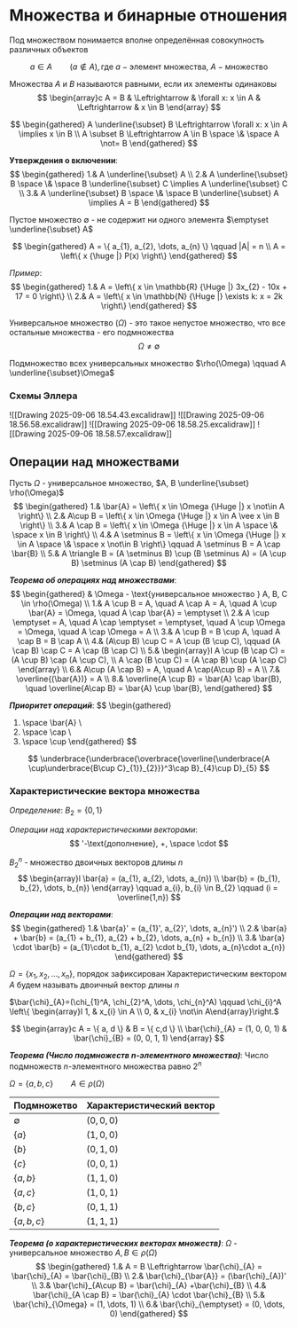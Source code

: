 # Множества и бинарные отношения
Под множеством понимается вполне определённая совокупность различных объектов


$$
a \in A \qquad (a \not \in A), \text{где } a - \text{элемент множества, } A - \text{множество}
$$

Множества $A$ и $B$ называются равными, если их элементы одинаковы
$$
\begin{array}c
A = B & \Leftrightarrow  & \forall x: x \in A & \Leftrightarrow & x \in B
\end{array}
$$

$$
\begin{gathered}
A \underline{\subset} B \Leftrightarrow \forall x: x \in A \implies x \in B \\
A \subset B \Leftrightarrow A \in B \space \& \space A \not= B
\end{gathered}
$$

**Утверждения о включении**:
$$
\begin{gathered}
1.& A \underline{\subset} A \\
2.& A \underline{\subset} B \space \& \space B \underline{\subset} C \implies A \underline{\subset} C \\
3.& A \underline{\subset} B \space \& \space B \underline{\subset} A \implies A = B
\end{gathered}
$$

Пустое множество $\emptyset$ - не содержит ни одного элемента $\emptyset \underline{\subset} A$

$$
\begin{gathered}
A = \{ a_{1}, a_{2}, \dots, a_{n} \} \qquad |A| = n \\
A = \left\{ x {\huge |} P(x) \right\}
\end{gathered}
$$

*Пример*:
$$
\begin{gathered}
1.& A = \left\{ x \in \mathbb{R} {\Huge |} 3x_{2} - 10x + 17 = 0 \right\} \\
2.& A = \left\{ x \in \mathbb{N} {\Huge |} \exists k: x = 2k \right\}
\end{gathered}
$$

Универсальное множество ($\Omega$) - это такое непустое множество, что все остальные множества - его подмножества
$$
\Omega \not= \emptyset
$$

Подмножество всех универсальных множество $\rho(\Omega) \qquad A \underline{\subset}\Omega$


### Схемы Эллера
![[Drawing 2025-09-06 18.54.43.excalidraw]]
![[Drawing 2025-09-06 18.56.58.excalidraw]]
![[Drawing 2025-09-06 18.58.25.excalidraw]]
![[Drawing 2025-09-06 18.58.57.excalidraw]]

## Операции над множествами
Пусть $\Omega$ - универсальное множество, $A, B \underline{\subset} \rho(\Omega)$
$$
\begin{gathered}
1.& \bar{A} = \left\{ x \in \Omega {\Huge |} x \not\in A \right\} \\
2.& A\cup B = \left\{  x \in \Omega {\Huge |} x \in A \vee x \in B \right\} \\
3.& A \cap B = \left\{ x \in \Omega {\Huge |} x \in A \space \& \space x \in B \right\} \\
4.& A \setminus B = \left\{ x \in \Omega {\Huge |} x \in A \space \& \space x \not\in B \right\} \qquad A \setminus B = A \cap \bar{B} \\
5.& A \triangle B = (A \setminus B) \cup (B \setminus A) = (A \cup B) \setminus (A \cap B)
\end{gathered}
$$


***Теорема об операциях над множествами***:
$$
\begin{gathered}
& \Omega - \text{универсальное множество } A, B, C \in \rho(\Omega) \\
1.& A \cup B = A, \quad A \cap A = A, \quad A \cup \bar{A} = \Omega, \quad A \cap \bar{A} = \emptyset \\
2.& A \cup \emptyset = A, \quad A \cap \emptyset = \emptyset, \quad A \cup \Omega = \Omega, \quad A \cap \Omega = A \\
3.& A \cup B = B \cup A, \quad A \cap B = B \cap A \\
4.& (A\cup B) \cup C = A \cup (B \cup C), \qquad (A \cap B) \cap C = A \cap (B \cap C) \\
5.& \begin{array}l
A \cup (B \cap C) = (A \cup B) \cap (A \cup C), \\
A \cap (B \cup C) = (A \cap B) \cup (A \cap C)
\end{array} \\
6.& A\cup (A \cap B) = A, \quad A \cap(A\cup B) = A \\
7.& \overline{(\bar{A})} = A \\
8.& \overline{A \cup B} = \bar{A} \cap \bar{B}, \quad \overline{A\cap B} = \bar{A} \cup \bar{B},
\end{gathered}
$$

***Приоритет операций***:
$$
\begin{gathered}
1. \space \bar{A} \\
2. \space \cap \\
3. \space \cup
\end{gathered}
$$

$$
\underbrace{\underbrace{\overbrace{\overline{\underbrace{A \cup\underbrace{B\cup C}_{1}}_{2}}}^3\cap B}_{4}\cup D}_{5}
$$


### Характеристические вектора множества
*Определение*:
$B_{2}=\{ 0,1 \}$

*Операции над характеристическими векторами*:
$$
'-\text{дополнение}, +, \space \cdot
$$


$B_{2}^n$ - множество двоичных векторов длины $n$
$$
\begin{array}l
\bar{a} = (a_{1}, a_{2}, \dots, a_{n}) \\
\bar{b} = (b_{1}, b_{2}, \dots, b_{n})
\end{array} \qquad a_{i}, b_{i} \in B_{2} \qquad (i = \overline{1,n})
$$

***Операции над векторами***:
$$
\begin{gathered}
1.& \bar{a}' = (a_{1}', a_{2}', \dots, a_{n}') \\
2.& \bar{a} + \bar{b} = (a_{1} + b_{1}, a_{2} + b_{2}, \dots, a_{n} + b_{n}) \\
3.& \bar{a} \cdot \bar{b} = (a_{1}\cdot b_{1}, a_{2} \cdot b_{1}, \dots, a_{n}\cdot a_{n})
\end{gathered}
$$

$\Omega = \{ x_{1}, x_{2}, \dots, x_{n} \}$, порядок зафиксирован
Характеристическим вектором $A$ будем называть двоичный вектор длины $n$

$\bar{\chi}_{A}=(\chi_{1}^A, \chi_{2}^A, \dots, \chi_{n}^A) \qquad \chi_{i}^A \left\{ \begin{array}l 1, & x_{i} \in A \\ 0, & x_{i} \not\in A\end{array}\right.$

$$
\begin{array}c
A = \{ a, d \} & B = \{ c,d \} \\
\bar{\chi}_{A} = (1, 0, 0, 1) & \bar{\chi}_{B} = (0, 0, 1, 1)
\end{array}
$$


***Теорема (Число подмножеств $n$-элементного множества)***:
Число подмножеств $n$-элементного множества равно $2^n$

$\Omega=\{ a, b, c \} \qquad A \in \rho(\Omega)$

| Подмножетво     | Характеристический вектор |
| --------------- | ------------------------- |
| $\emptyset$     | $(0,0,0)$                 |
| $\{ a \}$       | $(1,0,0)$                 |
| $\{ b \}$       | $(0, 1, 0)$               |
| $\{ c \}$       | $(0, 0, 1)$               |
| $\{ a, b \}$    | $(1, 1, 0)$               |
| $\{ a, c \}$    | $(1, 0, 1)$               |
| $\{ b, c \}$    | $(0, 1, 1)$               |
| $\{ a, b, c \}$ | $(1, 1, 1)$               |


***Теорема (о характеристических векторах множеств)***:
$\Omega$ - универсальное множество $A, B \in \rho(\Omega)$
$$
\begin{gathered}
1.& A = B \Leftrightarrow \bar{\chi}_{A} = \bar{\chi}_{A} = \bar{\chi}_{B} \\
2.& \bar{\chi}_{\bar{A}} = (\bar{\chi}_{A})' \\
3.& \bar{\chi}_{A\cup B} = \bar{\chi}_{A} +\bar{\chi}_{B} \\
4.& \bar{\chi}_{A \cap B} = \bar{\chi}_{A} \cdot \bar{\chi}_{B} \\
5.& \bar{\chi}_{\Omega} = (1, \dots, 1) \\
6.& \bar{\chi}_{\emptyset} = (0, \dots, 0)
\end{gathered}
$$